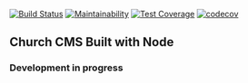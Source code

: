 [![Build Status](https://travis-ci.com/thewhitechild/ccms.svg?branch=main)](https://travis-ci.com/thewhitechild/ccms)
[![Maintainability](https://api.codeclimate.com/v1/badges/ede48a42a307569cec45/maintainability)](https://codeclimate.com/github/thewhitechild/ccms/maintainability)
[![Test Coverage](https://api.codeclimate.com/v1/badges/ede48a42a307569cec45/test_coverage)](https://codeclimate.com/github/thewhitechild/ccms/test_coverage)
[![codecov](https://codecov.io/gh/thewhitechild/ccms/branch/main/graph/badge.svg)](https://codecov.io/gh/thewhitechild/ccms)

## Church CMS Built with Node

### Development  in progress
